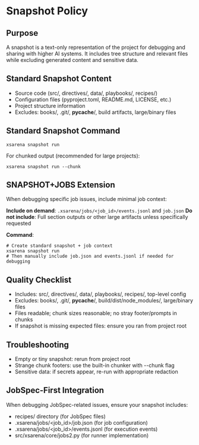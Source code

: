 # Snapshot Policy

## Purpose
A snapshot is a text-only representation of the project for debugging and sharing with higher AI systems. It includes tree structure and relevant files while excluding generated content and sensitive data.

## Standard Snapshot Content
- Source code (src/, directives/, data/, playbooks/, recipes/)
- Configuration files (pyproject.toml, README.md, LICENSE, etc.)
- Project structure information
- Excludes: books/, .git/, __pycache__/, build artifacts, large/binary files

## Standard Snapshot Command
```
xsarena snapshot run
```

For chunked output (recommended for large projects):
```
xsarena snapshot run --chunk
```

## SNAPSHOT+JOBS Extension
When debugging specific job issues, include minimal job context:

**Include on demand**: `.xsarena/jobs/<job_id>/events.jsonl` and `job.json`
**Do not include**: Full section outputs or other large artifacts unless specifically requested

**Command**:
```
# Create standard snapshot + job context
xsarena snapshot run
# Then manually include job.json and events.jsonl if needed for debugging
```

## Quality Checklist
- Includes: src/, directives/, data/, playbooks/, recipes/, top-level config
- Excludes: books/, .git/, __pycache__/, build/dist/node_modules/, large/binary files
- Files readable; chunk sizes reasonable; no stray footer/prompts in chunks
- If snapshot is missing expected files: ensure you ran from project root

## Troubleshooting
- Empty or tiny snapshot: rerun from project root
- Strange chunk footers: use the built-in chunker with --chunk flag
- Sensitive data: if secrets appear, re-run with appropriate redaction

## JobSpec-First Integration
When debugging JobSpec-related issues, ensure your snapshot includes:
- recipes/ directory (for JobSpec files)
- .xsarena/jobs/<job_id>/job.json (for job configuration)
- .xsarena/jobs/<job_id>/events.jsonl (for execution events)
- src/xsarena/core/jobs2.py (for runner implementation)
